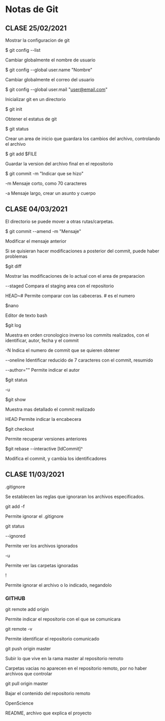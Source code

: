 # Notas de Git

## CLASE 25/02/2021

Mostrar la configuracion de git

$ git config --list



Cambiar globalmente el nombre de usuario

$ git config --global user.name "Nombre"



Cambiar globalmente el correo del usuario

$ git config --global user.mail "user@email.com"



Inicializar git en un directorio

$ git init



Obtener el estatus de git

$ git status



Crear un area de inicio que guardara los cambios del archivo, controlando el archivo

$ git add $FILE



Guardar la version del archivo final en el repositorio

$ git commit -m "Indicar que se hizo"

-m Mensaje corto, como 70 caracteres

-a Mensaje largo, crear un asunto y cuerpo

## CLASE 04/03/2021

El directorio se puede mover a otras rutas/carpetas.

$ git commit --amend -m "Mensaje"

Modificar el mensaje anterior



Si se quisieran hacer modificaciones a posterior del commit, puede haber problemas



$git diff

Mostrar las modificaciones de lo actual con el area de preparacion

--staged Compara el staging area con el repositorio

HEAD~# Permite comparar con las cabeceras. # es el numero



$nano

Editor de texto bash



$git log

Muestra en orden cronologico inverso los commits realizados, con el identificar, autor, fecha y el commit

-N Indica el numero de commit que se quieren obtener

--oneline Identificar reducido de 7 caracteres con el commit, resumido

--author="" Permite indicar el autor



$git status

-u



$git show 

Muestra mas detallado el commit realizado

HEAD Permite indicar la encabecera



$git checkout

Permite recuperar versiones anteriores



$git rebase --interactive [IdCommit]^

Modifica el commit, y cambia los identificadores



## CLASE 11/03/2021

.gitignore

Se establecen las reglas que ignoraran los archivos especificados.



git add -f

Permite ignorar el .gitignore



git status 

--ignored

Permite ver los archivos ignorados

-u

Permite ver las carpetas ignoradas



!<FILE>

Permite ignorar el archivo o lo indicado, negandolo



### GITHUB

git remote add origin <URL>

Permite indicar el repositorio con el que se comunicara



git remote -v

Permite identificar el repositorio comunicado



git push origin master

Subir lo que vive en la rama master al repositorio remoto

Carpetas vacias no aparecen en el repositorio remoto, por no haber archivos que controlar



git pull origin master

Bajar el contenido del repositorio remoto 



OpenScience



README, archivo que explica el proyecto